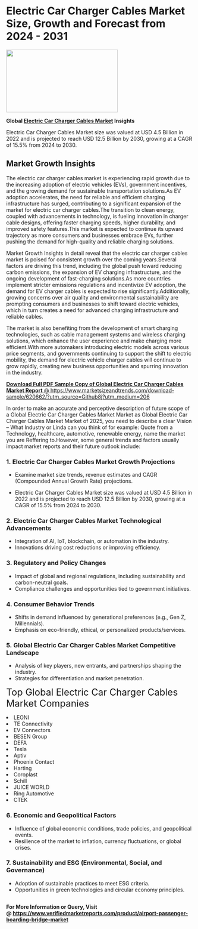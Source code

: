 <H1>Electric Car Charger Cables Market Size, Growth and Forecast from 2024 - 2031</H1><img class="aligncenter size-medium wp-image-584254" src="https://thirdeyenews.in/wp-content/uploads/2024/09/Global-Market-Research-300x168.jpeg" alt="" width="300" height="168" /><p><strong>Global&nbsp;<a href="https://www.marketsizeandtrends.com/download-sample/620662/?utm_source=Github8j?utm_medium=206">Electric Car Charger Cables Market</a> Insights</strong></p><p>Electric Car Charger Cables Market size was valued at USD 4.5 Billion in 2022 and is projected to reach USD 12.5 Billion by 2030, growing at a CAGR of 15.5% from 2024 to 2030.</p><p><h2>Market Growth Insights</h2> <p>The electric car charger cables market is experiencing rapid growth due to the increasing adoption of electric vehicles (EVs), government incentives, and the growing demand for sustainable transportation solutions.As EV adoption accelerates, the need for reliable and efficient charging infrastructure has surged, contributing to a significant expansion of the market for electric car charger cables.The transition to clean energy, coupled with advancements in technology, is fueling innovation in charger cable designs, offering faster charging speeds, higher durability, and improved safety features.This market is expected to continue its upward trajectory as more consumers and businesses embrace EVs, further pushing the demand for high-quality and reliable charging solutions.</p> <p><a href="#"></a></p> <p>Market Growth Insights in detail reveal that the electric car charger cables market is poised for consistent growth over the coming years.Several factors are driving this trend, including the global push toward reducing carbon emissions, the expansion of EV charging infrastructure, and the ongoing development of fast-charging solutions.As more countries implement stricter emissions regulations and incentivize EV adoption, the demand for EV charger cables is expected to rise significantly.Additionally, growing concerns over air quality and environmental sustainability are prompting consumers and businesses to shift toward electric vehicles, which in turn creates a need for advanced charging infrastructure and reliable cables.</p> <p>The market is also benefiting from the development of smart charging technologies, such as cable management systems and wireless charging solutions, which enhance the user experience and make charging more efficient.With more automakers introducing electric models across various price segments, and governments continuing to support the shift to electric mobility, the demand for electric vehicle charger cables will continue to grow rapidly, creating new business opportunities and spurring innovation in the industry.</p> <p><a href="#"></p><p><span class=""><strong>Download Full PDF Sample Copy of Global Electric Car Charger Cables Market Report</strong> @ <a href="https://www.marketsizeandtrends.com/download-sample/620662/?utm_source=Github8j?utm_medium=206" target="_blank">https://www.marketsizeandtrends.com/download-sample/620662/?utm_source=Github8j?utm_medium=206</a></span></p><p>In order to make an accurate and perceptive description of future scope of a Global&nbsp;Electric Car Charger Cables Market Market as Global&nbsp;Electric Car Charger Cables Market Market of 2025, you need to describe a clear Vision &ndash; What Industry or Linda can you think of for example: Quote from a Technology, healthcare, automotive, renewable energy, name the market you are Reffering to.However, some general trends and factors usually impact market reports and their future outlook include:</p><h3>1.&nbsp;<strong>Electric Car Charger Cables Market Growth Projections</strong></h3><ul><li>Examine market size trends, revenue estimates and CAGR (Compounded Annual Growth Rate) projections.</li><li><p>Electric Car Charger Cables Market size was valued at USD 4.5 Billion in 2022 and is projected to reach USD 12.5 Billion by 2030, growing at a CAGR of 15.5% from 2024 to 2030.</p></li></ul><h3>2.&nbsp;<strong>Electric Car Charger Cables Market Technological Advancements</strong></h3><ul><li>Integration of AI, IoT, blockchain, or automation in the industry.</li><li>Innovations driving cost reductions or improving efficiency.</li></ul><h3>3.&nbsp;<strong>Regulatory and Policy Changes</strong></h3><ul><li>Impact of global and regional regulations, including sustainability and carbon-neutral goals.</li><li>Compliance challenges and opportunities tied to government initiatives.</li></ul><h3>4.&nbsp;<strong>Consumer Behavior Trends</strong></h3><ul><li>Shifts in demand influenced by generational preferences (e.g., Gen Z, Millennials).</li><li>Emphasis on eco-friendly, ethical, or personalized products/services.</li></ul><h3>5.&nbsp;<strong>Global Electric Car Charger Cables Market Competitive Landscape</strong></h3><ul><li>Analysis of key players, new entrants, and partnerships shaping the industry.</li><li>Strategies for differentiation and market penetration.</li></ul><p data-pm-slice="1 1 []"><span style="color: inherit; font-family: inherit; font-size: 25px;">Top Global Electric Car Charger Cables Market Companies</span></p><div class="" data-test-id=""><p><li>LEONI</li><li> TE Connectivity</li><li> EV Connectors</li><li> BESEN Group</li><li> DEFA</li><li> Tesla</li><li> Aptiv</li><li> Phoenix Contact</li><li> Harting</li><li> Coroplast</li><li> Schill</li><li> JUICE WORLD</li><li> Ring Automotive</li><li> CTEK</li></p></div><h3>6.&nbsp;<strong>Economic and Geopolitical Factors</strong></h3><ul><li>Influence of global economic conditions, trade policies, and geopolitical events.</li><li>Resilience of the market to inflation, currency fluctuations, or global crises.</li></ul><h3>7.&nbsp;<strong>Sustainability and ESG (Environmental, Social, and Governance)</strong></h3><ul><li>Adoption of sustainable practices to meet ESG criteria.</li><li>Opportunities in green technologies and circular economy principles.</li></ul><h2><strong style="font-size: 14px;">For More Information or Query, Visit @&nbsp;</strong><a style="background-color: #ffffff; font-size: 14px;" href="https://www.marketsizeandtrends.com/report/electric-car-charger-cables-market/" target="_blank">https://www.verifiedmarketreports.com/product/airport-passenger-boarding-bridge-market</a></h2>
